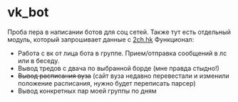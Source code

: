 # vk_bot
Проба пера в написании ботов для соц сетей. Также тут есть отдельный модуль, который запрошивает данные с [2ch.hk](2ch.hk)
Функционал:
- Работа с вк от лица бота в группе. Прием/отправка сообщений в лс или в беседу.
- Вывод тредов с двача по выбранной борде (мне правда стыдно!)
- ~~Вывод расписания вуза~~ (сайт вуза недавно перевестали и изменили положение расписания, нужно будет переписать парсер)
- Вывод конкретных пар моей группы по дням
